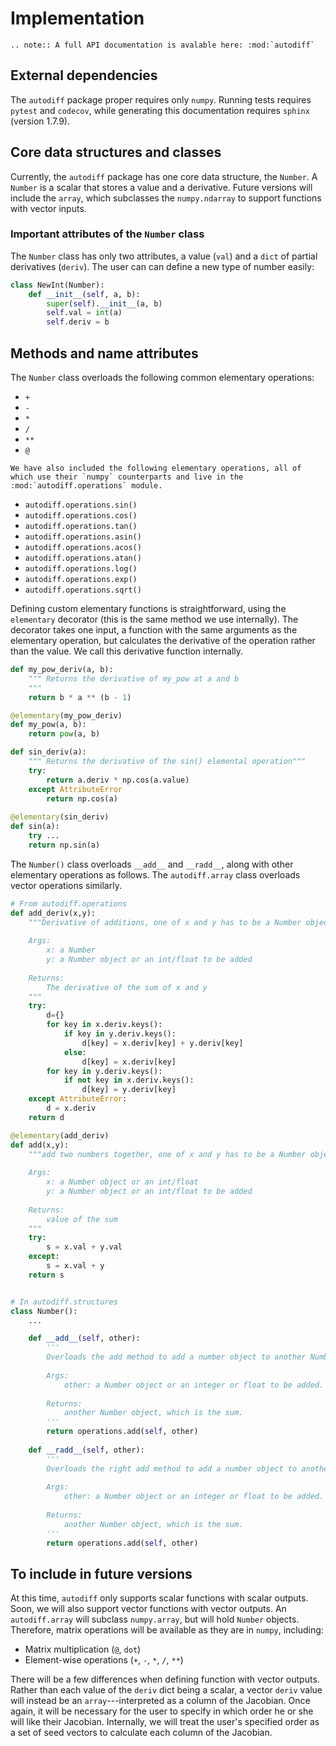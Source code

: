 # Implementation

```eval_rst
.. note:: A full API documentation is avalable here: :mod:`autodiff`
```

## External dependencies
The `autodiff` package proper requires only `numpy`. Running tests requires `pytest` and `codecov`, while generating this documentation requires `sphinx` (version 1.7.9).

## Core data structures and classes

Currently, the `autodiff` package has one core data structure, the `Number`. A `Number` is a scalar that stores a value and a derivative. Future versions will include the `array`, which subclasses the `numpy.ndarray` to support functions with vector inputs.

### Important attributes of the `Number` class
The `Number` class has only two attributes, a value (`val`) and a `dict` of partial derivatives (`deriv`). The user can can define a new type of number easily:

```python
class NewInt(Number):
    def __init__(self, a, b):
        super(self).__init__(a, b)
        self.val = int(a)
        self.deriv = b
```


## Methods and name attributes
The `Number` class overloads the following common elementary operations:

- `+`
- `-`
- `*`
- `/`
- `**`
- `@`

```eval_rst
We have also included the following elementary operations, all of which use their `numpy` counterparts and live in the :mod:`autodiff.operations` module.
```

- `autodiff.operations.sin()`
- `autodiff.operations.cos()`
- `autodiff.operations.tan()`
- `autodiff.operations.asin()`
- `autodiff.operations.acos()`
- `autodiff.operations.atan()`
- `autodiff.operations.log()`
- `autodiff.operations.exp()`
- `autodiff.operations.sqrt()`

Defining custom elementary functions is straightforward, using the `elementary` decorator (this is the same method we use internally). The decorator takes one input, a function with the same arguments as the elementary operation, but calculates the derivative of the operation rather than the value. We call this derivative function internally.

```python
def my_pow_deriv(a, b):
    """ Returns the derivative of my_pow at a and b
    """
    return b * a ** (b - 1)

@elementary(my_pow_deriv)
def my_pow(a, b):
    return pow(a, b)
```

```python
def sin_deriv(a):
    """ Returns the derivative of the sin() elemental operation"""
    try:
        return a.deriv * np.cos(a.value)
    except AttributeError
        return np.cos(a)
    
@elementary(sin_deriv)
def sin(a):
    try ...
    return np.sin(a)
```

The `Number()` class overloads `__add__` and `__radd__`, along with other elementary operations as follows. The `autodiff.array` class overloads vector operations similarly.
```python
# From autodiff.operations
def add_deriv(x,y):
    """Derivative of additions, one of x and y has to be a Number object
    
    Args:
        x: a Number
        y: a Number object or an int/float to be added
    
    Returns:
        The derivative of the sum of x and y
    """
    try:
        d={}
        for key in x.deriv.keys():
            if key in y.deriv.keys():
                d[key] = x.deriv[key] + y.deriv[key]
            else:
                d[key] = x.deriv[key]
        for key in y.deriv.keys():
            if not key in x.deriv.keys():
                d[key] = y.deriv[key]
    except AttributeError:
        d = x.deriv
    return d

@elementary(add_deriv)
def add(x,y):
    """add two numbers together, one of x and y has to be a Number object
    
    Args:
        x: a Number object or an int/float
        y: a Number object or an int/float to be added
    
    Returns:
        value of the sum
    """
    try:
        s = x.val + y.val
    except:
        s = x.val + y
    return s


# In autodiff.structures
class Number():
    ...

    def __add__(self, other):
        '''
        Overloads the add method to add a number object to another Number object or an integer/float.
        
        Args:
            other: a Number object or an integer or float to be added.
        
        Returns:
            another Number object, which is the sum.
        '''
        return operations.add(self, other)
    
    def __radd__(self, other):
        '''
        Overloads the right add method to add a number object to another Number object or an integer/float.
        
        Args:
            other: a Number object or an integer or float to be added.
        
        Returns:
            another Number object, which is the sum.
        '''
        return operations.add(self, other)

```

## To include in future versions

At this time, `autodiff` only supports scalar functions with scalar outputs. Soon, we will also support vector functions with vector outputs. An `autodiff.array` will subclass `numpy.array`, but will hold `Number` objects. Therefore, matrix operations will be available as they are in `numpy`, including:

- Matrix multiplication (`@`, `dot`)
- Element-wise operations (`+`, `-`, `*`, `/`, `**`)

There will be a few differences when defining function with vector outputs. Rather than each value of the `deriv` dict being a scalar, a vector `deriv` value will instead be an `array`---interpreted as a column of the Jacobian. Once again, it will be necessary for the user to specify in which order he or she will like their Jacobian. Internally, we will treat the user's specified order as a set of seed vectors to calculate each column of the Jacobian.